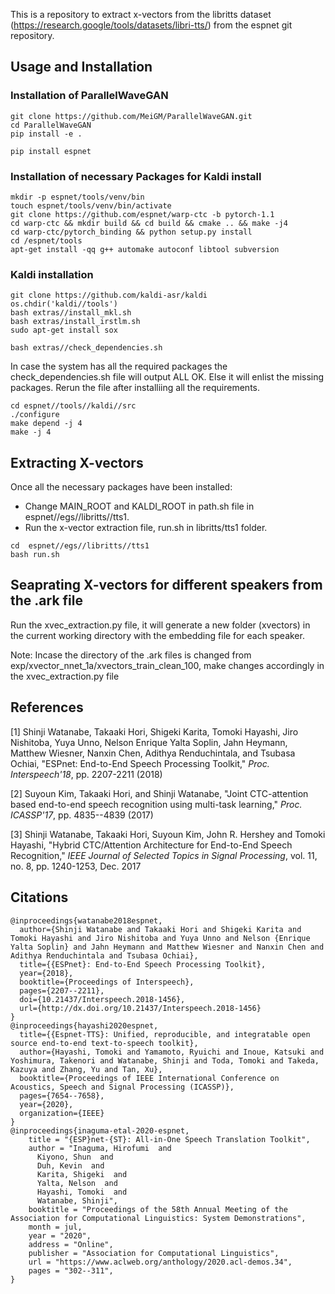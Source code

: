 This is a repository to extract x-vectors from the libritts dataset (https://research.google/tools/datasets/libri-tts/) from the espnet git repository. 

## Usage and Installation
### Installation of ParallelWaveGAN
```
git clone https://github.com/MeiGM/ParallelWaveGAN.git
cd ParallelWaveGAN
pip install -e .
```
``` 
pip install espnet
```
### Installation of necessary Packages for Kaldi install
```
mkdir -p espnet/tools/venv/bin
touch espnet/tools/venv/bin/activate
git clone https://github.com/espnet/warp-ctc -b pytorch-1.1
cd warp-ctc && mkdir build && cd build && cmake .. && make -j4
cd warp-ctc/pytorch_binding && python setup.py install
cd /espnet/tools
apt-get install -qq g++ automake autoconf libtool subversion
```
### Kaldi installation
```
git clone https://github.com/kaldi-asr/kaldi
os.chdir('kaldi//tools')
bash extras//install_mkl.sh
bash extras/install_irstlm.sh
sudo apt-get install sox
```
```
bash extras//check_dependencies.sh
```
In case the system has all the required packages the check_dependencies.sh file will output ALL OK. Else it will enlist the missing packages. Rerun the file after installiing all the requirements. 
```make -j 2
cd espnet//tools//kaldi//src
./configure
make depend -j 4
make -j 4
```
## Extracting X-vectors 
Once all the necessary packages have been installed:
* Change MAIN_ROOT and KALDI_ROOT in path.sh file in espnet//egs//libritts//tts1.
* Run the x-vector extraction file, run.sh in libritts/tts1 folder.
``` 
cd  espnet//egs//libritts//tts1
bash run.sh
```
## Seaprating X-vectors for different speakers from the .ark file
Run the xvec_extraction.py file, it will generate a new folder (xvectors) in the current working directory with the embedding file for each speaker. 

Note: Incase the directory of the .ark files is changed from exp/xvector_nnet_1a/xvectors_train_clean_100, make changes accordingly in the xvec_extraction.py file
## References

[1] Shinji Watanabe, Takaaki Hori, Shigeki Karita, Tomoki Hayashi, Jiro Nishitoba, Yuya Unno, Nelson Enrique Yalta Soplin, Jahn Heymann, Matthew Wiesner, Nanxin Chen, Adithya Renduchintala, and Tsubasa Ochiai, "ESPnet: End-to-End Speech Processing Toolkit," *Proc. Interspeech'18*, pp. 2207-2211 (2018)

[2] Suyoun Kim, Takaaki Hori, and Shinji Watanabe, "Joint CTC-attention based end-to-end speech recognition using multi-task learning," *Proc. ICASSP'17*, pp. 4835--4839 (2017)

[3] Shinji Watanabe, Takaaki Hori, Suyoun Kim, John R. Hershey and Tomoki Hayashi, "Hybrid CTC/Attention Architecture for End-to-End Speech Recognition," *IEEE Journal of Selected Topics in Signal Processing*, vol. 11, no. 8, pp. 1240-1253, Dec. 2017

## Citations

```
@inproceedings{watanabe2018espnet,
  author={Shinji Watanabe and Takaaki Hori and Shigeki Karita and Tomoki Hayashi and Jiro Nishitoba and Yuya Unno and Nelson {Enrique Yalta Soplin} and Jahn Heymann and Matthew Wiesner and Nanxin Chen and Adithya Renduchintala and Tsubasa Ochiai},
  title={{ESPnet}: End-to-End Speech Processing Toolkit},
  year={2018},
  booktitle={Proceedings of Interspeech},
  pages={2207--2211},
  doi={10.21437/Interspeech.2018-1456},
  url={http://dx.doi.org/10.21437/Interspeech.2018-1456}
}
@inproceedings{hayashi2020espnet,
  title={{Espnet-TTS}: Unified, reproducible, and integratable open source end-to-end text-to-speech toolkit},
  author={Hayashi, Tomoki and Yamamoto, Ryuichi and Inoue, Katsuki and Yoshimura, Takenori and Watanabe, Shinji and Toda, Tomoki and Takeda, Kazuya and Zhang, Yu and Tan, Xu},
  booktitle={Proceedings of IEEE International Conference on Acoustics, Speech and Signal Processing (ICASSP)},
  pages={7654--7658},
  year={2020},
  organization={IEEE}
}
@inproceedings{inaguma-etal-2020-espnet,
    title = "{ESP}net-{ST}: All-in-One Speech Translation Toolkit",
    author = "Inaguma, Hirofumi  and
      Kiyono, Shun  and
      Duh, Kevin  and
      Karita, Shigeki  and
      Yalta, Nelson  and
      Hayashi, Tomoki  and
      Watanabe, Shinji",
    booktitle = "Proceedings of the 58th Annual Meeting of the Association for Computational Linguistics: System Demonstrations",
    month = jul,
    year = "2020",
    address = "Online",
    publisher = "Association for Computational Linguistics",
    url = "https://www.aclweb.org/anthology/2020.acl-demos.34",
    pages = "302--311",
}
```
